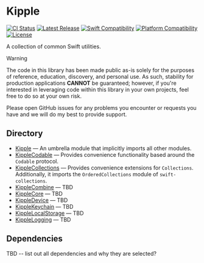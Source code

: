 # Kipple

[![CI Status](https://github.com/swift-kipple/Core/actions/workflows/tests.yml/badge.svg)](https://github.com/swift-kipple/Core/actions/workflows/tests.yml)
[![Latest Release](https://img.shields.io/github/v/tag/swift-kipple/Core?color=blue&label=)](https://github.com/swift-kipple/Core/tags)
[![Swift Compatibility](https://img.shields.io/endpoint?url=https%3A%2F%2Fswiftpackageindex.com%2Fapi%2Fpackages%2Fswift-kipple%2FCore%2Fbadge%3Ftype%3Dswift-versions&label=)](https://swiftpackageindex.com/swift-kipple/Core)
[![Platform Compatibility](https://img.shields.io/endpoint?url=https%3A%2F%2Fswiftpackageindex.com%2Fapi%2Fpackages%2Fswift-kipple%2FCore%2Fbadge%3Ftype%3Dplatforms&label=)](https://swiftpackageindex.com/swift-kipple/Core)
[![License](https://img.shields.io/github/license/swift-kipple/Core?label=)](https://github.com/swift-kipple/Core/blob/main/LICENSE)

A collection of common Swift utilities.

> [!WARNING]
> The code in this library has been made public as-is solely for the purposes of reference, education, discovery, and personal use. As such, stability for production applications **CANNOT** be guaranteed; however, if you're interested in leveraging code within this library in your own projects, feel free to do so at your own risk.
>
> Please open GitHub issues for any problems you encounter or requests you have and we will do my best to provide support.

## Directory

- [Kipple](/Sources/Kipple) — An umbrella module that implicitly imports all other modules.
- [KippleCodable](/KippleCodable) — Provides convenience functionality based around the `Codable` protocol.
- [KippleCollections](/KippleCollections) — Provides convenience extensions for `Collections`. Additionally, it imports the `OrderedCollections` module of `swift-collections`.
- [KippleCombine](/KippleCombine) — TBD
- [KippleCore](/KippleCore) — TBD
- [KippleDevice](/KippleDevice) — TBD
- [KippleKeychain](/KippleKeychain) — TBD
- [KippleLocalStorage](/KippleLocalStorage) — TBD
- [KippleLogging](/KippleLogging) — TBD

## Dependencies

TBD -- list out all dependencies and why they are selected?
